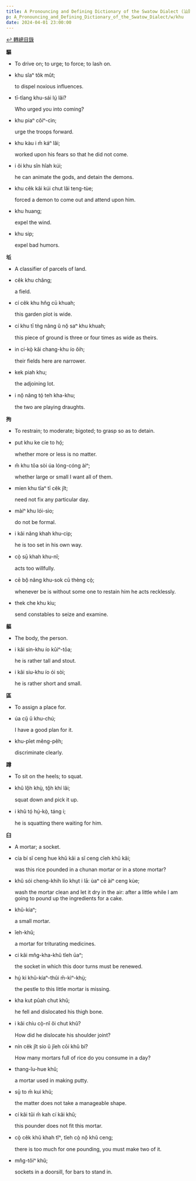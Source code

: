 ```yaml
---
title: A Pronouncing and Defining Dictionary of the Swatow Dialect (汕頭方言音義字典) / khu
p: A_Pronouncing_and_Defining_Dictionary_of_the_Swatow_Dialect/w/khu
date: 2024-04-01 23:00:00
---
```


[↩️ 轉總目錄](/A_Pronouncing_and_Defining_Dictionary_of_the_Swatow_Dialect)


**驅**
- To drive on; to urge; to force; to lash on.

- khu sîaⁿ tôk mût;

  to dispel noxious influences.

- tī-tîang khu-sái lṳ́ lâi?

  Who urged you into coming?

- khu piaⁿ côiⁿ-cìn;

  urge the troops forward.

- khu kàu i m̄ káⁿ lâi;

  worked upon his fears so that he did not come.

- i ŏi khu sîn hîah kúi;

  he can animate the gods, and detain the demons.

- khu cêk kâi kúi chut lâi teng-tùe;

  forced a demon to come out and attend upon him.

- khu huang;

  expel the wind.

- khu sip;

  expel bad humors.

**坵**
- A classifier of parcels of land.

- cêk khu châng;

  a field.

- cí cêk khu hn̂g cū khuah;

  this garden plot is wide.

- cí khu tī tǹg nâng ŭ nŏ̤ saⁿ khu khuah;

  this piece of ground is three or four times as wide as theirs.

- in cí-kò̤ kâi chang-khu ío ôih;

  their fields here are narrower.

- kek piah khu;

  the adjoining lot.

- i nŏ̤ nâng tó̤ teh kha-khu;

  the two are playing draughts.

**拘**
- To restrain; to moderate; bigoted; to grasp so as to detain.

- put khu ke cíe to hó̤;

  whether more or less is no matter.

- m̄ khu tōa sòi úa lóng-cóng àiⁿ;

  whether large or small I want all of them.

- míen khu tīaⁿ tī cêk jît;

  need not fix any particular day.

- màiⁿ khu lói-sìo;

  do not be formal.

- i kâi nâng khah khu-cip;

  he is too set in his own way.

- cò̤ sṳ̄ khah khu-nĭ;

  acts too willfully.

- cē bô̤ nâng khu-sok cū thèng cò̤;

  whenever be is without some one to restain him he acts recklessly.

- thek che khu kìu;

  send constables to seize and examine.

**軀**
- The body, the person.

- i kâi sin-khu ío kûiⁿ-tōa;

  he is rather tall and stout.

- i kâi siu-khu ío ói sòi;

  he is rather short and small.

**區**
- To assign a place for.

- úa cṳ̆ ŭ khu-chú;

  I have a good plan for it.

- khu-pîet mêng-pêh;

  discriminate clearly.

**蹲**
- To sit on the heels; to squat.

- khû lô̤h khṳ̀, tô̤h khí lâi;

  squat down and pick it up.

- i khû tó̤ hṳ́-kò̤, táng i;

  he is squatting there waiting for him.

**臼**
- A mortar; a socket.

- cía bí sĭ ceng hue khŭ kâi a sĭ ceng cîeh khŭ kâi;

  was this rice pounded in a chunan mortar or in a stone mortar?

- khŭ sói cheng-khih lío khṳt i lā: ùaⁿ cē àiⁿ ceng kùe;

  wash the mortar clean and let it dry in the air: after a little while I am going to pound up the ingredients for a cake.

- khŭ-kíaⁿ;

  a small mortar.

- îeh-khŭ;

  a mortar for triturating medicines.

- ci kâi mn̂g-kha-khŭ tîeh ūaⁿ;

  the socket in which this door turns must be renewed.

- hṳ́ ki khŭ-kíaⁿ-thûi m̄-kìⁿ-khṳ̀;

  the pestle to this little mortar is missing.

- kha kut pûah chut khŭ;

  he fell and dislocated his thigh bone.

- i kâi chíu cò̤-nî ŏi chut khŭ?

  How did he dislocate his shoulder joint?

- nín cêk jît sio ŭ jîeh cōi khŭ bí?

  How many mortars full of rice do you consume in a day?

- thang-îu-hue khŭ;

  a mortar used in making putty.

- sṳ̄ to m̄ kui khŭ;

  the matter does not take a manageable shape.

- cí kâi tûi m̄ kah cí kâi khŭ;

  this pounder does not fit this mortar.

- cò̤ cêk khŭ khah tĭⁿ, tîeh cò̤ nŏ̤ khŭ ceng;

  there is too much for one pounding, you must make two of it.

- mn̂g-tŏiⁿ khŭ;

  sockets in a doorsill, for bars to stand in.
